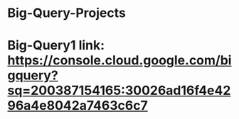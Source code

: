 # Big-Query-Projects

# Big-Query1 link: https://console.cloud.google.com/bigquery?sq=200387154165:30026ad16f4e4296a4e8042a7463c6c7

